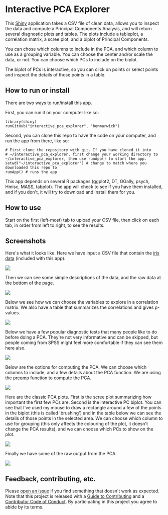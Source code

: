 # Interactive PCA Explorer

This [Shiny](http://shiny.rstudio.com/) application takes a CSV file of clean data, allows you to inspect the data and compute a Principal Components Analysis, and will return several diagnostic plots and tables. The plots include a tableplot, a correlation matrix, a scree plot, and a biplot of Principal Components.

You can chose which columns to include in the PCA, and which column to use as a grouping variable. You can choose the center and/or scale the data, or not. You can choose which PCs to include on the biplot.

The biplot of PCs is interactive, so you can click on points or select points and inspect the details of those points in a table. 

## How to run or install

There are two ways to run/install this app.

First, you can run it on your computer like so:

```
library(shiny)
runGitHub("interactive_pca_explorer", "benmarwick")

```

Second, you can clone this repo to have the code on your computer, and run the app from there, like so:

```
# First clone the repository with git. If you have cloned it into
# ~/interactive_pca_explorer, first change your working directory to ~/interactive_pca_explorer, then use runApp() to start the app.
setwd("~/interactive_pca_explorer") # change to match where you downloaded this repo to
runApp() # runs the app 
```

This app depends on several R packages (ggplot2, DT, GGally, psych, Hmisc, MASS, tabplot). The app will check to see if you have them installed, and if you don't, it will try to download and install them for you.

## How to use

Start on the first (left-most) tab to upload your CSV file, then click on each tab, in order from left to right, to see the results.

## Screenshots

Here's what it looks like. Here we have input a CSV file that contain the [iris data](https://en.wikipedia.org/wiki/Iris_flower_data_set) (included with this app).

![](figures/001_input.png)   

Then we can see some simple descriptions of the data, and the raw data at the bottom of the page.   


![](figures/002_inspect.png)    

Below we see how we can choose the variables to explore in a correlation matrix. We also have a table that summarizes the correlations and gives p-values.  

![](figures/003_corr.png)  

Below we have a few popular diagnostic tests that many people like to do before doing a PCA. They're not very informative and can be skipped, but people coming from SPSS might feel more comfortable if they can see them here also. 

![](figures/004_diag.png)   

Below are the options for computing the PCA. We can choose which columns to include, and a few details about the PCA function. We are using the [prcomp](https://stat.ethz.ch/R-manual/R-devel/library/stats/html/prcomp.html) function to compute the PCA. 

![](figures/005_compute.png)    

Here are the classic PCA plots. First is the scree plot summarizing how important the first few PCs are. Second is the interactive PC biplot. You can see that I've used my mouse to draw a rectangle around a few of the points in the biplot (this is called 'brushing') and in the table below we can see the details of those points in the selected area. We can choose which column to use for grouping (this only affects the colouring of the plot, it doesn't change the PCA results), and we can choose which PCs to show on the plot. 

![](figures/006_pca_plots.png)

Finally we have some of the raw output from the PCA.

![](figures/007_pca_output.png)


## Feedback, contributing, etc.

Please [open an issue](https://github.com/benmarwick/wordcountaddin/issues/new) if you find something that doesn't work as expected. Note that this project is released with a [Guide to Contributing](CONTRIBUTING.md) and a [Contributor Code of Conduct](CONDUCT.md). By participating in this project you agree to abide by its terms.